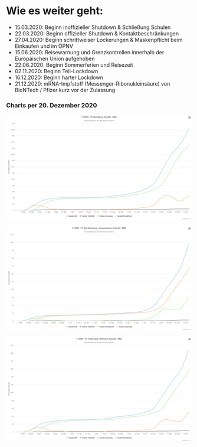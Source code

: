 #

Wie es weiter geht:
===================

* 15.03.2020: Beginn inoffizieller Shutdown & Schließung Schulen
* 22.03.2020: Beginn offizieller Shutdown & Kontaktbeschränkungen
* 27.04.2020: Beginn schrittweiser Lockerungen & Maskenpflicht beim Einkaufen und im ÖPNV
* 15.06.2020: Reisewarnung und Grenzkontrollen innerhalb der Europäischen Union aufgehoben
* 22.06.2020: Beginn Sommerferien und Reisezeit
* 02.11.2020: Beginn Teil-Lockdown
* 16.12.2020: Beginn harter Lockdown
* 21.12.2020: mRNA-Impfstoff (Messenger-Ribonukleinsäure) von BioNTech / Pfizer kurz vor der Zulassung

### Charts per 20. Dezember 2020

![chart_hh_2020_12_20.jpg](img/chart_hh_2020_12_20.jpg)


![chart_mv_2020_12_20.jpg](img/chart_mv_2020_12_20.jpg)


![chart_sh_2020_12_20.jpg](img/chart_sh_2020_12_20.jpg)
